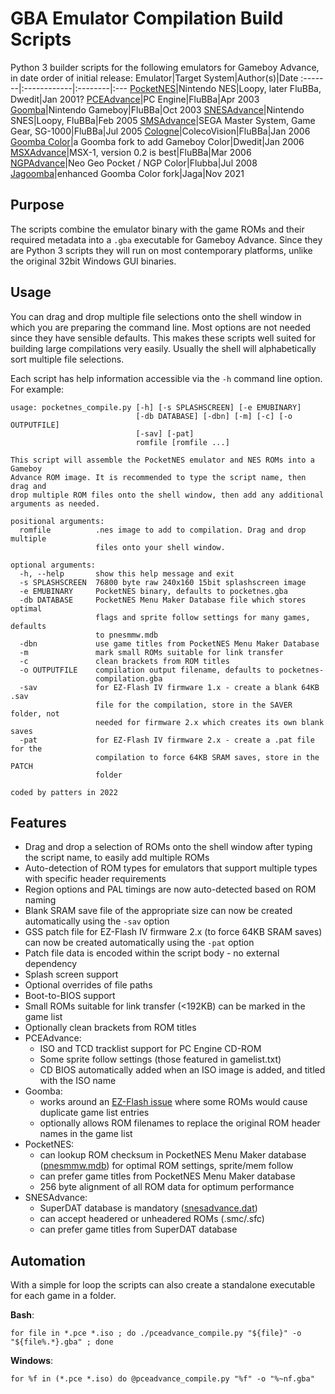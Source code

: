 # GBA Emulator Compilation Build Scripts

Python 3 builder scripts for the following emulators for Gameboy Advance, in date order of initial release:
Emulator|Target System|Author(s)|Date
:-------|:------------|:--------|:---
[PocketNES](https://github.com/Dwedit/PocketNES/releases)|Nintendo NES|Loopy, later FluBBa, Dwedit|Jan 2001?
[PCEAdvance](https://web.archive.org/web/20150430211123/http://www.ndsretro.com/gbadown.html)|PC Engine|FluBBa|Apr 2003
[Goomba](http://goomba.webpersona.com)|Nintendo Gameboy|FluBBa|Oct 2003
[SNESAdvance](https://web.archive.org/web/20080208234615/http://www.snesadvance.org/index.html)|Nintendo SNES|Loopy, FluBBa|Feb 2005
[SMSAdvance](https://web.archive.org/web/20150430211123/http://www.ndsretro.com/gbadown.html)|SEGA Master System, Game Gear, SG-1000|FluBBa|Jul 2005
[Cologne](https://web.archive.org/web/20150430211123/http://www.ndsretro.com/gbadown.html)|ColecoVision|FluBBa|Jan 2006
[Goomba Color](https://www.dwedit.org/gba/goombacolor.php)|a Goomba fork to add Gameboy Color|Dwedit|Jan 2006
[MSXAdvance](https://web.archive.org/web/20150430211123/http://www.ndsretro.com/gbadown.html)|MSX-1, version 0.2 is best|FluBBa|Mar 2006
[NGPAdvance](https://web.archive.org/web/20150430211123/http://www.ndsretro.com/gbadown.html)|Neo Geo Pocket / NGP Color|Flubba|Jul 2008
[Jagoomba](https://github.com/EvilJagaGenius/jagoombacolor/releases)|enhanced Goomba Color fork|Jaga|Nov 2021

## Purpose
The scripts combine the emulator binary with the game ROMs and their required metadata into a ```.gba``` executable for Gameboy Advance. Since they are Python 3 scripts they will run on most contemporary platforms, unlike the original 32bit Windows GUI binaries.

## Usage
You can drag and drop multiple file selections onto the shell window in which you are preparing the command line. Most options are not needed since they have sensible defaults. This makes these scripts well suited for building large compilations very easily. Usually the shell will alphabetically sort multiple file selections.

Each script has help information accessible via the ```-h``` command line option. For example:
```
usage: pocketnes_compile.py [-h] [-s SPLASHSCREEN] [-e EMUBINARY]
                            [-db DATABASE] [-dbn] [-m] [-c] [-o OUTPUTFILE]
                            [-sav] [-pat]
                            romfile [romfile ...]

This script will assemble the PocketNES emulator and NES ROMs into a Gameboy
Advance ROM image. It is recommended to type the script name, then drag and
drop multiple ROM files onto the shell window, then add any additional
arguments as needed.

positional arguments:
  romfile          .nes image to add to compilation. Drag and drop multiple
                   files onto your shell window.

optional arguments:
  -h, --help       show this help message and exit
  -s SPLASHSCREEN  76800 byte raw 240x160 15bit splashscreen image
  -e EMUBINARY     PocketNES binary, defaults to pocketnes.gba
  -db DATABASE     PocketNES Menu Maker Database file which stores optimal
                   flags and sprite follow settings for many games, defaults
                   to pnesmmw.mdb
  -dbn             use game titles from PocketNES Menu Maker Database
  -m               mark small ROMs suitable for link transfer
  -c               clean brackets from ROM titles
  -o OUTPUTFILE    compilation output filename, defaults to pocketnes-
                   compilation.gba
  -sav             for EZ-Flash IV firmware 1.x - create a blank 64KB .sav
                   file for the compilation, store in the SAVER folder, not
                   needed for firmware 2.x which creates its own blank saves
  -pat             for EZ-Flash IV firmware 2.x - create a .pat file for the
                   compilation to force 64KB SRAM saves, store in the PATCH
                   folder

coded by patters in 2022
```

## Features
- Drag and drop a selection of ROMs onto the shell window after typing the script name, to easily add multiple ROMs
- Auto-detection of ROM types for emulators that support multiple types with specific header requirements
- Region options and PAL timings are now auto-detected based on ROM naming
- Blank SRAM save file of the appropriate size can now be created automatically using the ```-sav``` option
- GSS patch file for EZ-Flash IV firmware 2.x (to force 64KB SRAM saves) can now be created automatically using the ```-pat``` option
- Patch file data is encoded within the script body - no external dependency
- Splash screen support
- Optional overrides of file paths
- Boot-to-BIOS support
- Small ROMs suitable for link transfer (<192KB) can be marked in the game list
- Optionally clean brackets from ROM titles
- PCEAdvance:
  - ISO and TCD tracklist support for PC Engine CD-ROM
  - Some sprite follow settings (those featured in gamelist.txt)
  - CD BIOS automatically added when an ISO image is added, and titled with the ISO name
- Goomba:
  - works around an [EZ-Flash issue](https://www.dwedit.org/dwedit_board/viewtopic.php?id=643) where some ROMs would cause duplicate game list entries
  - optionally allows ROM filenames to replace the original ROM header names in the game list
- PocketNES:
  - can lookup ROM checksum in PocketNES Menu Maker database ([pnesmmw.mdb](https://web.archive.org/web/20060208115559/http://www.pocketnes.org/tools/pnesmmw12a.zip)) for optimal ROM settings, sprite/mem follow
  - can prefer game titles from PocketNES Menu Maker database
  - 256 byte alignment of all ROM data for optimum performance
- SNESAdvance:
  - SuperDAT database is mandatory ([snesadvance.dat](https://web.archive.org/web/20080208234615/http://www.snesadvance.org/files/superdat20060124-mog123.zip))
  - can accept headered or unheadered ROMs (.smc/.sfc)
  - can prefer game titles from SuperDAT database

## Automation
With a simple for loop the scripts can also create a standalone executable for each game in a folder.

**Bash**:

```for file in *.pce *.iso ; do ./pceadvance_compile.py "${file}" -o "${file%.*}.gba" ; done```

**Windows**:

```for %f in (*.pce *.iso) do @pceadvance_compile.py "%f" -o "%~nf.gba"```

